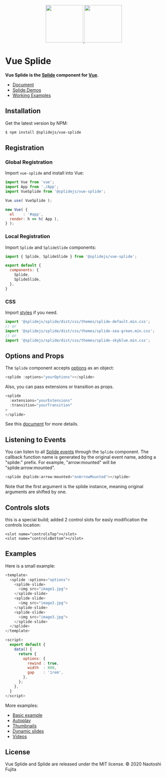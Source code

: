 <p align="center">
    <a href="https://splidejs.com" target="_blank">
        <img width="120px" src="images/splide-logo.png">
    </a>
    <a href="https://vuejs.org/" target="_blank">
        <img width="120px" src="images/vue-logo.png">
    </a>
</p>

# Vue Splide
**Vue Splide is the [Splide](https://github.com/Splidejs/splide) component for [Vue](https://vuejs.org/).**
* [Document](https://splidejs.com/integration-vue-splide/)
* [Splide Demos](https://splidejs.com/)
* [Working Examples](https://splidejs.github.io/vue-splide/)

## Installation
Get the latest version by NPM:
```bash
$ npm install @splidejs/vue-splide
```

## Registration
### Global Registration
Import `vue-splide` and install into Vue:
```javascript
import Vue from 'vue';
import App from './App';
import VueSplide from '@splidejs/vue-splide';

Vue.use( VueSplide );

new Vue( {
  el    : '#app',
  render: h => h( App ),
} );
```

### Local Registration
Import `Splide` and `SplideSlide` components:
```javascript
import { Splide, SplideSlide } from '@splidejs/vue-splide';

export default {
  components: {
    Splide,
    SplideSlide,
  },
}
```

### CSS
Import [styles](https://splidejs.com/themes/) if you need.
```javascript
import '@splidejs/splide/dist/css/themes/splide-default.min.css';
// or
import '@splidejs/splide/dist/css/themes/splide-sea-green.min.css';
// or
import '@splidejs/splide/dist/css/themes/splide-skyblue.min.css';
```

## Options and Props
The `Splide` component accepts [options](https://splidejs.com/options/) as an object:
```javascript
<splide :options="yourOptions"></splide>
```
Also, you can pass extensions or transition as props.
```javascript
<splide
  :extensions="yourExtensions"
  :transition="yourTransition"
>
</splide>
```
See this [document](https://splidejs.com/integration-vue-splide) for more details.

## Listening to Events
You can listen to all [Splide events](https://splidejs.com/events/) through the `Splide` component. The callback function name is generated by the original event name, adding a "splide:" prefix. For example, "arrow:mounted" will be "splide:arrow:mounted".
```javascript
<splide @splide:arrow:mounted="onArrowMounted"></splide>
```
Note that the first argument is the splide instance, meaning original arguments are shifted by one.

## Controls slots
this is a special build; added 2 control slots for easly modification the controls location:
```
<slot name="controlsTop"></slot>
<slot name="controlsBottom"></slot>
```

## Examples
Here is a small example:
```javascript
<template>
  <splide :options="options">
    <splide-slide>
      <img src="image1.jpg">
    </splide-slide>
    <splide-slide>
      <img src="image2.jpg">
    </splide-slide>
    <splide-slide>
      <img src="image3.jpg">
    </splide-slide>
  </splide>
</template>

<script>
  export default {
    data() {
      return {
        options: {
          rewind : true,
          width  : 800,
          gap    : '1rem',
        },
      };
    },
  }
</script>
```
More examples:
* [Basic example](https://github.com/Splidejs/vue-splide/blob/master/examples/src/js/examples/components/BasicExample.vue)
* [Autoplay](https://github.com/Splidejs/vue-splide/blob/master/examples/src/js/examples/components/AutoplayExample.vue)
* [Thumbnails](https://github.com/Splidejs/vue-splide/blob/master/examples/src/js/examples/components/ThumbnailsExample.vue)
* [Dynamic slides](https://github.com/Splidejs/vue-splide/blob/master/examples/src/js/examples/components/DynamicSlidesExample.vue)
* [Videos](https://github.com/Splidejs/vue-splide/blob/master/examples/src/js/examples/components/VideoExample.vue)

## License
Vue Splide and Splide are released under the MIT license.
© 2020 Naotoshi Fujita
